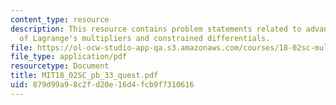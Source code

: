 ```yaml
---
content_type: resource
description: This resource contains problem statements related to advanced example
  of Lagrange's multipliers and constrained differentials.
file: https://ol-ocw-studio-app-qa.s3.amazonaws.com/courses/18-02sc-multivariable-calculus-fall-2010/879d99a98c2fd20e16d4fcb9f7310616_MIT18_02SC_pb_33_quest.pdf
file_type: application/pdf
resourcetype: Document
title: MIT18_02SC_pb_33_quest.pdf
uid: 879d99a9-8c2f-d20e-16d4-fcb9f7310616
---
```

